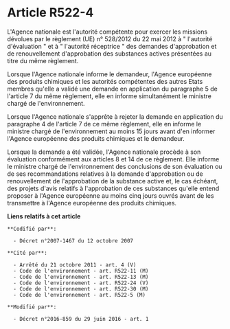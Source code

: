 # Article R522-4

L'Agence nationale est l'autorité compétente pour exercer les missions dévolues par le règlement (UE) n° 528/2012 du 22 mai
2012 à " l'autorité d'évaluation " et à " l'autorité réceptrice " des demandes d'approbation et de renouvellement
d'approbation des substances actives présentées au titre du même règlement.

Lorsque l'Agence nationale informe le demandeur, l'Agence européenne des produits chimiques et les autorités compétentes des
autres Etats membres qu'elle a validé une demande en application du paragraphe 5 de l'article 7 du même règlement, elle en
informe simultanément le ministre chargé de l'environnement.

Lorsque l'Agence nationale s'apprête à rejeter la demande en application du paragraphe 4 de l'article 7 de ce même règlement,
elle en informe le ministre chargé de l'environnement au moins 15 jours avant d'en informer l'Agence européenne des produits
chimiques et le demandeur.

Lorsque la demande a été validée, l'Agence nationale procède à son évaluation conformément aux articles 8 et 14 de ce
règlement. Elle informe le ministre chargé de l'environnement des conclusions de son évaluation ou de ses recommandations
relatives à la demande d'approbation ou de renouvellement de l'approbation de la substance active et, le cas échéant, des
projets d'avis relatifs à l'approbation de ces substances qu'elle entend proposer à l'Agence européenne au moins cinq jours
ouvrés avant de les transmettre à l'Agence européenne des produits chimiques.

**Liens relatifs à cet article**

	**Codifié par**:

	  - Décret n°2007-1467 du 12 octobre 2007

	**Cité par**:

	  - Arrêté du 21 octobre 2011 - art. 4 (V)
	  - Code de l'environnement - art. R522-11 (M)
	  - Code de l'environnement - art. R522-13 (M)
	  - Code de l'environnement - art. R522-24 (V)
	  - Code de l'environnement - art. R522-30 (M)
	  - Code de l'environnement - art. R522-5 (M)

	**Modifié par**:

	  - Décret n°2016-859 du 29 juin 2016 - art. 1

